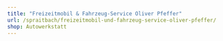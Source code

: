 ```yaml
---
title: "Freizeitmobil & Fahrzeug-Service Oliver Pfeffer"
url: /spraitbach/freizeitmobil-und-fahrzeug-service-oliver-pfeffer/
shop: Autowerkstatt
---
```

